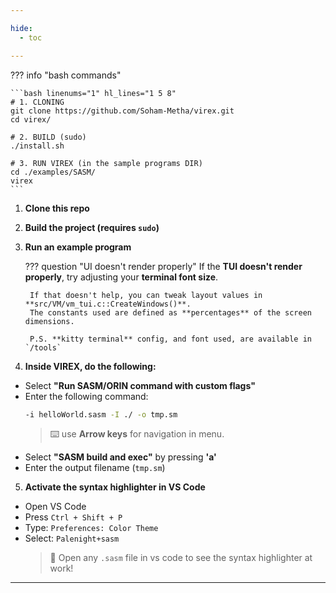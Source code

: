 ```yaml
---

hide:
  - toc

---
```


??? info "bash commands"

    ```bash linenums="1" hl_lines="1 5 8"
    # 1. CLONING
    git clone https://github.com/Soham-Metha/virex.git
    cd virex/

    # 2. BUILD (sudo)
    ./install.sh

    # 3. RUN VIREX (in the sample programs DIR)
    cd ./examples/SASM/
    virex
    ```

1. **Clone this repo**

2. **Build the project (requires `sudo`)**

3. **Run an example program**

    ??? question "UI doesn't render properly"
        If the **TUI doesn't render properly**, try adjusting your **terminal font size**.

        If that doesn't help, you can tweak layout values in **src/VM/vm_tui.c::CreateWindows()**.
        The constants used are defined as **percentages** of the screen dimensions.

        P.S. **kitty terminal** config, and font used, are available in `/tools`

4. **Inside VIREX, do the following:**

- Select **"Run SASM/ORIN command with custom flags"**
- Enter the following command:
  ```bash
  -i helloWorld.sasm -I ./ -o tmp.sm
  ```
  > ⌨️ use **Arrow keys** for navigation in menu.
- Select **"SASM build and exec"** by pressing **'a'**
- Enter the output filename (`tmp.sm`)

5. **Activate the syntax highlighter in VS Code**

- Open VS Code
- Press `Ctrl + Shift + P`
- Type: `Preferences: Color Theme`
- Select: `Palenight+sasm`
  > 🎨 Open any `.sasm` file in vs code to see the syntax highlighter at work!

---
